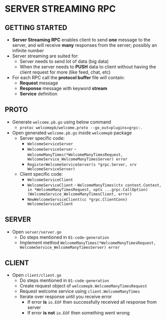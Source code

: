 # SERVER STREAMING RPC

## GETTING STARTED

* **Server Streaming RPC** enables client to send **one** message to the server, and will receive **many** responses from the server; possibly an infinite number
* Server streaming are suited for:
  * Server needs to send lot of data (big data)
  * When the server needs to **PUSH** data to client without having the client request for more (like feed, chat, etc)
* For each RPC call the **protocol buffer** file will contain:
  * **Request** message
  * **Response** message with keyword **stream**
  * **Service** definition

## PROTO

* Generate `welcome.pb.go` using below command
  * `protoc welcomepb/welcome.proto --go_out=plugins=grpc:.`
* Open generated `welcome.pb.go` inside `welcomepb` package
  * Server specific code:
    * `WelcomeServiceServer`
    * `WelcomeServiceServer` - `WelcomeManyTimes(*WelcomeManyTimesRequest, WelcomeService_WelcomeManyTimesServer) error`
    * `RegisterWelcomeServiceServer(s *grpc.Server, srv WelcomeServiceServer)`
  * Client specific code:
    * `WelcomeServiceClient`
    * `WelcomeServiceClient` - `WelcomeManyTimes(ctx context.Context, in *WelcomeManyTimesRequest, opts ...grpc.CallOption) (WelcomeService_WelcomeManyTimesClient, error)`
    * `NewWelcomeServiceClient(cc *grpc.ClientConn) WelcomeServiceClient`

## SERVER

* Open `server/server.go`
  * Do steps mentioned in `01-code-generation`
  * Implement method `WelcomeManyTimes(*WelcomeManyTimesRequest, WelcomeService_WelcomeManyTimesServer) error`

## CLIENT

* Open `client/client.go`
  * Do steps mentioned in `01-code-generation`
  * Create request object of `welcomepb.WelcomeManyTimesRequest`
  * Request welcome service using `client.WelcomeManyTimes`
  * Iterate over response until you receive error
    * If error **is** `io.EOF` then successfully received all response from server
    * If error **is not** `io.EOF` then something went wrong
